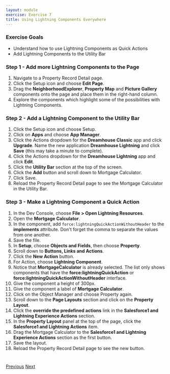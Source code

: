 ```yaml
---
layout: module
exercise: Exercise 7
title: Using Lightning Components Everywhere
---
```


### Exercise Goals

* Understand how to use Lightning Components as Quick Actions
* Add Lightning Components to the Utility Bar

### Step 1 - Add more Lightning Components to the Page

1. Navigate to a Property Record Detail page.
2. Click the Setup icon and choose **Edit Page**.
3. Drag the **NeighborhoodExplorer**, **Property Map** and **Picture Gallery** components onto the page and place them in the right-hand column.
4. Explore the components which highlight some of the possibilities with Lightning Components.

### Step 2 - Add a Lightning Component to the Utility Bar
1. Click the Setup icon and choose Setup.
2. Click on **Apps** and choose **App Manager**.
3. Click the Actions dropdown for the **Dreamhouse Classic** app and click **Upgrade**. Name the new application **Dreamhouse Lightning** and click **Save** (this may take a minute to complete).
3. Click the Actions dropdown for the **Dreamhouse Lightning** app and click **Edit**.
4. Click the **Utility Bar** section at the top of the screen.
5. Click the **Add** button and scroll down to Mortgage Calculator.
6. Click Save.
7. Reload the Property Record Detail page to see the Mortgage Calculator in the Utility Bar.

### Step 3 - Make a Lightning Component a Quick Action
1. In the Dev Console, choose **File > Open Lightning Resources**.
2. Open the **Mortgage Calculator**.
3. In the component, add `force:lightningQuickActionWithoutHeader` to the **implements** attribute. Don't forget the comma to separate the values from one another.
4. Save the file.
5. In **Setup**, choose **Objects and Fields**, then choose **Property**.
6. Scroll down to **Buttons, Links and Actions**.
7. Click the **New Action** button.
8. For Action, choose **Lightning Component**.
9. Notice that **MortgageCalculator** is already selected. The list only shows components that have the **force:lightningQuickAction** or **force:lightningQuickActionWithoutHeader** interface.
10. Give the component a height of 300px.
11. Give the component a label of **Mortgage Calculator**.
11. Click on the Object Manager and choose Property again.
12. Scroll down to the **Page Layouts** section and click on the **Property Layout**.
13. Click the **override the predefined actions** link in the **Salesforce1 and Lightning Experience Actions** section.
14. In the **Property Layout** panel at the top of the page, click the **Salesforce1 and Lightning Actions** item.
15. Drag the Mortgage Calculator to the **Salesforce1 and Lightning Experience Actions** section as the first button.
16. Save the layout.
17. Reload the Property Record Detail page to see the new button.


<div class="row" style="margin-top:40px;">
<div class="col-sm-12">
<a href="Exercise_6.html" class="btn btn-default"><i class="glyphicon glyphicon-chevron-left"></i> Previous</a>
<a href="Exercise_8.html" class="btn btn-default pull-right">Next <i class="glyphicon glyphicon-chevron-right"></i></a>
</div>
</div>
